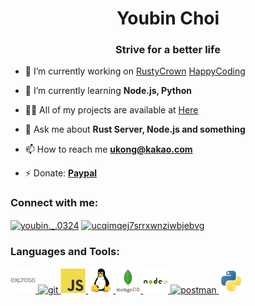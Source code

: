 <h1 align="center">Youbin Choi</h1>
<h3 align="center">Strive for a better life</h3>

- 🔭 I’m currently working on [RustyCrown](https://discord.rustycrown.net) [HappyCoding](https://github.com/Happy-Coding-Team)

- 🌱 I’m currently learning **Node.js, Python**

- 👨‍💻 All of my projects are available at [Here](https://github.com/Ukong0324?tab=repositories)

- 💬 Ask me about **Rust Server, Node.js and something**

- 📫 How to reach me **ukong@kakao.com**

- ⚡ Donate: **[Paypal](https://paypal.me/JasperXD)**

<h3 align="left">Connect with me:</h3>
<p align="left">
<a href="https://instagram.com/youbin._.0324" target="blank"><img align="center" src="https://raw.githubusercontent.com/rahuldkjain/github-profile-readme-generator/master/src/images/icons/Social/instagram.svg" alt="youbin._.0324" height="30" width="40" /></a>
<a href="https://www.youtube.com/channel/UCqImqeJ7SRrxWNZIWBJEBVg" target="blank"><img align="center" src="https://raw.githubusercontent.com/rahuldkjain/github-profile-readme-generator/master/src/images/icons/Social/youtube.svg" alt="ucqimqej7srrxwnziwbjebvg" height="30" width="40" /></a>
</p>

<h3 align="left">Languages and Tools:</h3>
<p align="left"> <a href="https://expressjs.com" target="_blank" rel="noreferrer"> <img src="https://raw.githubusercontent.com/devicons/devicon/master/icons/express/express-original-wordmark.svg" alt="express" width="40" height="40"/> </a> <a href="https://git-scm.com/" target="_blank" rel="noreferrer"> <img src="https://www.vectorlogo.zone/logos/git-scm/git-scm-icon.svg" alt="git" width="40" height="40"/> </a> <a href="https://developer.mozilla.org/en-US/docs/Web/JavaScript" target="_blank" rel="noreferrer"> <img src="https://raw.githubusercontent.com/devicons/devicon/master/icons/javascript/javascript-original.svg" alt="javascript" width="40" height="40"/> </a> <a href="https://www.linux.org/" target="_blank" rel="noreferrer"> <img src="https://raw.githubusercontent.com/devicons/devicon/master/icons/linux/linux-original.svg" alt="linux" width="40" height="40"/> </a> <a href="https://www.mongodb.com/" target="_blank" rel="noreferrer"> <img src="https://raw.githubusercontent.com/devicons/devicon/master/icons/mongodb/mongodb-original-wordmark.svg" alt="mongodb" width="40" height="40"/> </a> <a href="https://nodejs.org" target="_blank" rel="noreferrer"> <img src="https://raw.githubusercontent.com/devicons/devicon/master/icons/nodejs/nodejs-original-wordmark.svg" alt="nodejs" width="40" height="40"/> </a> <a href="https://postman.com" target="_blank" rel="noreferrer"> <img src="https://www.vectorlogo.zone/logos/getpostman/getpostman-icon.svg" alt="postman" width="40" height="40"/> </a> <a href="https://www.python.org" target="_blank" rel="noreferrer"> <img src="https://raw.githubusercontent.com/devicons/devicon/master/icons/python/python-original.svg" alt="python" width="40" height="40"/> </a> </p>
